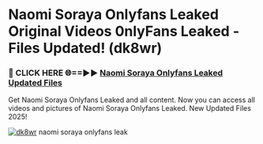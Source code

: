 # Naomi Soraya Onlyfans Leaked Original Videos 0nlyFans Leaked - Files Updated! (dk8wr)

<h3>🔴 CLICK HERE 🌐==►► <a href="https://tinyurl.com/3hn5wdd3" rel="nofollow">Naomi Soraya Onlyfans Leaked Updated Files</a></h3>

Get Naomi Soraya Onlyfans Leaked and all content. Now you can access all videos and pictures of Naomi Soraya Onlyfans Leaked. New Updated Files 2025!

[![dk8wr](https://i.imgur.com/4HnBqBT.gif)](https://tinyurl.com/3hn5wdd3)
naomi soraya onlyfans leak